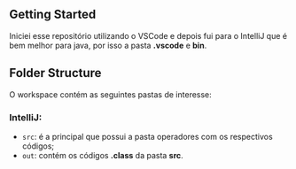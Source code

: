 ## Getting Started

Iniciei esse repositório utilizando o VSCode e depois fui para o IntelliJ que é bem melhor para java, por isso a pasta **.vscode** e **bin**.

## Folder Structure

O workspace contém as seguintes pastas de interesse:
### IntelliJ:
- `src`: é a principal que possui a pasta operadores com os respectivos códigos;
- `out`: contém os códigos **.class** da pasta **src**.
